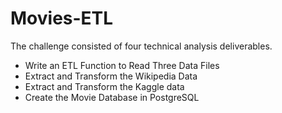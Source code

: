# Movies-ETL

The challenge consisted of four technical analysis deliverables. 
* Write an ETL Function to Read Three Data Files
* Extract and Transform the Wikipedia Data
* Extract and Transform the Kaggle data
* Create the Movie Database in PostgreSQL
